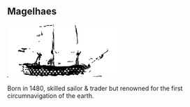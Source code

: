 <h2>Magelhaes</h2>
  
<img alt="vessel" title="vessel" src="https://github.com/simulan/Magelhaes/blob/master/assets/Trinidad.png">

<p>
  Born in 1480, skilled sailor & trader but renowned for the first circumnavigation of the earth.
</p>
